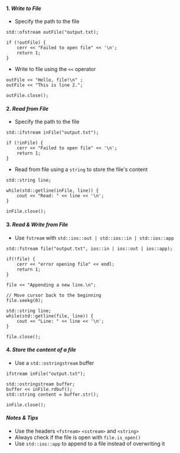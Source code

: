 
#### 1. *Write to File*

- Specify the path to the file

```
std::ofstream outFile("output.txt);

if (!outFile) {
	cerr << "Failed to open file" << '\n';
	return 1;
}
```

- Write to file using the `<<` operator

```
outFile << "Hello, file!\n" ;
outFile << "This is line 2.";

outFile.close();
```


#### 2. *Read from File*

- Specify the path to the file

```
std::ifstream inFile("output.txt");

if (!inFile) {
	cerr << "Failed to open file" << '\n';
	return 1;
}
```

- Read from file using a `string` to store the file's content

```
std::string line;

while(std::getline(inFile, line)) {
	cout << "Read: " << line << '\n';
}

inFile.close();
```


#### 3. *Read & Write from File* 

- Use `fstream` with `std::ios::out | std::ios::in | std::ios::app` 

```
std::fstream file("output.txt", ios::in | ios::out | ios::app);

if(!file) {
	cerr << "error opening file" << endl;
	return 1;
}

file << "Appending a new line.\n";

// Move cursor back to the beginning
file.seekg(0);

std::string line;
while(std::getline(file, line)) {
	cout << "Line: " << line << '\n';
}

file.close();
```


#### 4. *Store the content of a file* 

- Use a `std::ostringstream` buffer 

```
ifstream inFile("output.txt");

std::ostringstream buffer;
buffer << inFile.rdbuf();
std::string content = buffer.str();

inFile.close();
```


#### *Notes & Tips*

- Use the headers `<fstream>` `<sstream>` and `<string>`
- Always check if the file is open with  `file.is_open()` 
- Use `std::ios::app` to append to a file instead of overwriting it

